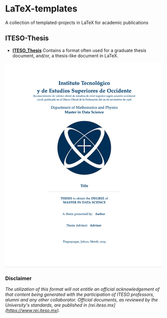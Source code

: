 
# LaTeX-templates

A collection of templated-projects in LaTeX for academic publications

## ITESO-Thesis

- [**ITESO_Thesis**](ITESO_Thesis/) Contains a format often used for a graduate thesis document, and/or, a thesis-like document in LaTeX.

![Alt text](images/ITESO_Thesis_Example.png)

### Disclaimer

*The utilization of this format will not entitle an official acknowledgement of that content being generated
with the participation of ITESO professors, alumni and any other collaborator. Official documents, as reviewed 
by the University's standards, are published in (rei.iteso.mx](https://www.rei.iteso.mx).*

